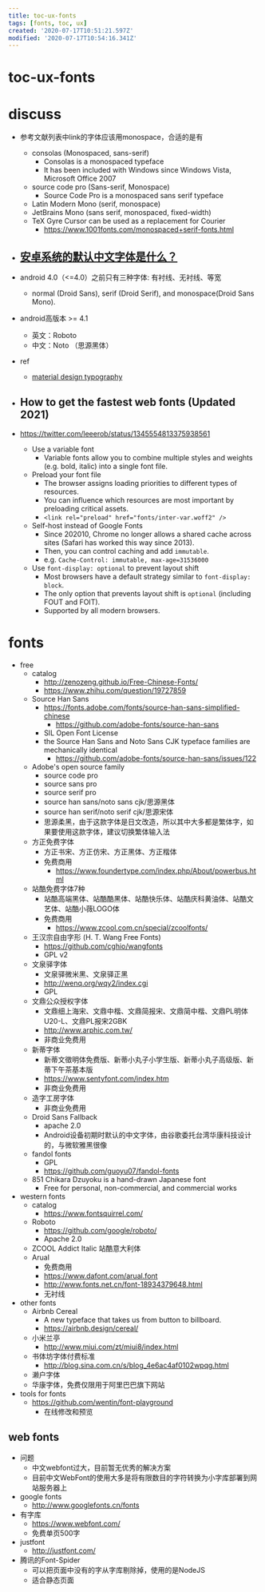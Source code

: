 ```yaml
---
title: toc-ux-fonts
tags: [fonts, toc, ux]
created: '2020-07-17T10:51:21.597Z'
modified: '2020-07-17T10:54:16.341Z'
---
```


# toc-ux-fonts

# discuss

- 参考文献列表中link的字体应该用monospace，合适的是有
  - consolas (Monospaced, sans-serif)
    - Consolas is a monospaced typeface
    - It has been included with Windows since Windows Vista, Microsoft Office 2007
  - source code pro (Sans-serif, Monospace)
    - Source Code Pro is a monospaced sans serif typeface
  - Latin Modern Mono (serif, monospace)
  - JetBrains Mono (sans serif, monospaced, fixed-width)
  - TeX Gyre Cursor can be used as a replacement for Courier
    - https://www.1001fonts.com/monospaced+serif-fonts.html

- ## [安卓系统的默认中文字体是什么？](https://www.zhihu.com/question/23487706)
- android 4.0（<=4.0）之前只有三种字体: 有衬线、无衬线、等宽
  - normal (Droid Sans), serif (Droid Serif), and monospace(Droid Sans Mono).
- android高版本 >= 4.1
  - 英文：Roboto
  - 中文：Noto （思源黑体）
- ref
  - [material design typography](https://material.io/design/typography/the-type-system.html)

- ## How to get the fastest web fonts (Updated 2021)
- https://twitter.com/leeerob/status/1345554813375938561
  - Use a variable font 
    - Variable fonts allow you to combine multiple styles and weights (e.g. bold, italic) into a single font file.
  - Preload your font file
    - The browser assigns loading priorities to different types of resources. 
    - You can influence which resources are most important by preloading critical assets.
    - `<link rel="preload" href="fonts/inter-var.woff2" />`
  - Self-host instead of Google Fonts
    - Since 202010, Chrome no longer allows a shared cache across sites (Safari has worked this way since 2013).
    - Then, you can control caching and add `immutable`.
    - e.g. `Cache-Control: immutable, max-age=31536000`
  - Use `font-display: optional` to prevent layout shift
    - Most browsers have a default strategy similar to `font-display: block`. 
    - The only option that prevents layout shift is `optional` (including FOUT and FOIT).
    - Supported by all modern browsers.
# fonts
- free
  - catalog
    - http://zenozeng.github.io/Free-Chinese-Fonts/
    - https://www.zhihu.com/question/19727859
  - Source Han Sans
    - https://fonts.adobe.com/fonts/source-han-sans-simplified-chinese
      - https://github.com/adobe-fonts/source-han-sans
    - SIL Open Font License
    - the Source Han Sans and Noto Sans CJK typeface families are mechanically identical
      - https://github.com/adobe-fonts/source-han-sans/issues/122
  - Adobe's open source family
      - source code pro
      - source sans pro
      - source serif pro
      - source han sans/noto sans cjk/思源黑体
      - source han serif/noto serif cjk/思源宋体
      - 思源柔黑，由于这款字体是日文改造，所以其中大多都是繁体字，如果要使用这款字体，建议切换繁体输入法
  - 方正免费字体
      - 方正书宋、方正仿宋、方正黑体、方正楷体
      - 免费商用
          - https://www.foundertype.com/index.php/About/powerbus.html
  - 站酷免费字体7种
      - 站酷高端黑体、站酷酷黑体、站酷快乐体、站酷庆科黄油体、站酷文艺体、站酷小薇LOGO体
      - 免费商用
          - https://www.zcool.com.cn/special/zcoolfonts/
  - 王汉宗自由字形 (H. T. Wang Free Fonts)
      - https://github.com/cghio/wangfonts
      - GPL v2
  - 文泉驿字体
      - 文泉驿微米黑、文泉驿正黑
      - http://wenq.org/wqy2/index.cgi
      - GPL
  - 文鼎公众授权字体
      - 文鼎细上海宋、文鼎中楷、文鼎简报宋、文鼎简中楷、文鼎PL明体U20-L、文鼎PL报宋2GBK
      - http://www.arphic.com.tw/
      - 非商业免费用
  - 新蒂字体
      - 新蒂文徵明体免费版、新蒂小丸子小学生版、新蒂小丸子高级版、新蒂下午茶基本版
      - https://www.sentyfont.com/index.htm
      - 非商业免费用
  - 造字工房字体
      - 非商业免费用
  - Droid Sans Fallback
      - apache 2.0
      - Android设备初期时默认的中文字体，由谷歌委托台湾华康科技设计的，与微软雅黑很像
  - fandol fonts
      - GPL
      - https://github.com/guoyu07/fandol-fonts
  - 851 Chikara Dzuyoku is a hand-drawn Japanese font 
      - Free for personal, non-commercial, and commercial works
- western fonts
  - catalog   
      - https://www.fontsquirrel.com/
  - Roboto
      - https://github.com/google/roboto/
      - Apache 2.0
  - ZCOOL Addict Italic 站酷意大利体
  - Arual
      - 免费商用
      - https://www.dafont.com/arual.font
      - http://www.fonts.net.cn/font-18934379648.html
      - 无衬线
- other fonts
  - Airbnb Cereal
      - A new typeface that takes us from button to billboard.
      - https://airbnb.design/cereal/
  - 小米兰亭
      - http://www.miui.com/zt/miui8/index.html
  - 书体坊字体付费标准
      - http://blog.sina.com.cn/s/blog_4e6ac4af0102wpqg.html
  - 濑户字体
  - 华康字体，免费仅限用于阿里巴巴旗下网站
- tools for fonts
  - https://github.com/wentin/font-playground
      - 在线修改和预览

## web fonts

- 问题
  - 中文webfont过大，目前暂无优秀的解决方案
  - 目前中文WebFont的使用大多是将有限数目的字符转换为小字库部署到网站服务器上
- google fonts
  - http://www.googlefonts.cn/fonts
- 有字库
  - https://www.webfont.com/
  - 免费单页500字
- justfont
  - http://justfont.com/
- 腾讯的Font-Spider
  - 可以把页面中没有的字从字库剔除掉，使用的是NodeJS
  - 适合静态页面
